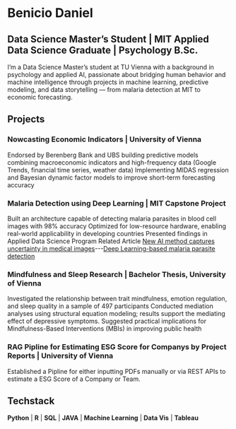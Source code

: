 # Benicio Daniel
## Data Science Master’s Student | MIT Applied Data Science Graduate | Psychology B.Sc. 
I’m a Data Science Master’s student at TU Vienna with a background in psychology and applied AI, passionate about bridging human behavior and machine intelligence through projects in machine learning, predictive modeling, and data storytelling — from malaria detection at MIT to economic forecasting.
## Projects
### Nowcasting Economic Indicators | University of Vienna
Endorsed by Berenberg Bank and UBS building predictive models combining
macroeconomic indicators and high-frequency data (Google Trends, financial time
series, weather data)
Implementing MIDAS regression and Bayesian dynamic factor models to improve
short-term forecasting accuracy
### Malaria Detection using Deep Learning | MIT Capstone Project
Built an architecture capable of detecting malaria parasites in blood cell images
with 98% accuracy
Optimized for low-resource hardware, enabling real-world applicability in
developing countries 
Presented findings in Applied Data Science Program
Related Article [New AI method captures uncertainty in medical images](https://news.mit.edu/2024/new-ai-method-captures-uncertainty-medical-images-0411)---[Deep Learning-based malaria parasite detection](https://www.nature.com/articles/s41598-025-87979-5)
### Mindfulness and Sleep Research | Bachelor Thesis, University of Vienna
Investigated the relationship between trait mindfulness, emotion regulation, and
sleep quality in a sample of 497 participants
Conducted mediation analyses using structural equation modeling; results support
the mediating effect of depressive symptoms.
Suggested practical implications for Mindfulness-Based Interventions (MBIs) in
improving public health
### RAG Pipline for Estimating ESG Score for Companys by Project Reports | University of Vienna
Established a Pipline for either inputting PDFs manually or via REST APIs to estimate a ESG Score of a Company or Team.
## Techstack
**Python** | **R** | **SQL** | **JAVA** | **Machine Learning** | **Data Vis** | **Tableau**
<!--
**benicio-daniel/Benicio-daniel** is a ✨ _special_ ✨ repository because its `README.md` (this file) appears on your GitHub profile.

Here are some ideas to get you started:

- 🔭 I’m currently working on ...
- 🌱 I’m currently learning ...
- 👯 I’m looking to collaborate on ...
- 🤔 I’m looking for help with ...
- 💬 Ask me about ...
- 📫 How to reach me: ...
- 😄 Pronouns: ...
- ⚡ Fun fact: ...
-->
